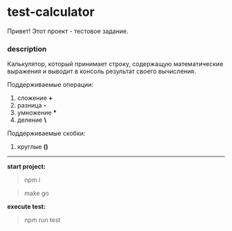 
# test-calculator

 Привет! Этот проект - тестовое задание.

 ### description

 Калькулятор, который принимает строку, содержащую математические выражения и выводит в консоль результат своего вычисления.

 Поддерживаемые операции:

 1. сложение **+**
 2. разница **-**
 3. умножение **\***
 4. деление **\\**

 Поддерживаемые скобки:

 1. круглые **()**

 ---

 **start project:**

 > npm i

 > make go

 **execute test:**

 > npm run test